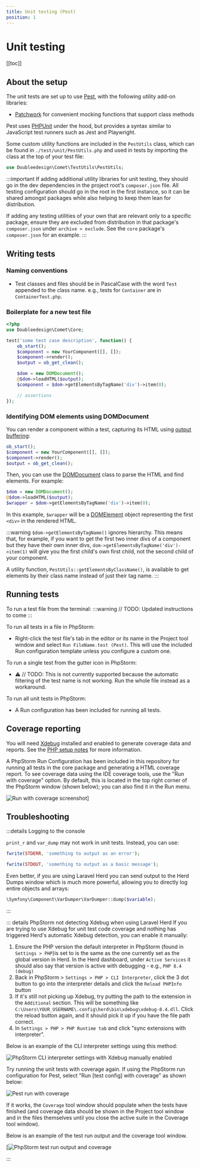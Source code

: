 ```yaml
---
title: Unit testing (Pest)
position: 1
---
```


# Unit testing

[[toc]]

## About the setup

The unit tests are set up to use [Pest](https://pestphp.com/), with the following utility add-on libraries:
- [Patchwork](https://patchwork2.org/) for convenient mocking functions that support class methods

Pest uses [PHPUnit](https://phpunit.de/index.html) under the hood, but provides a syntax similar to JavaScript test runners such as Jest and Playwright.

Some custom utility functions are included in the `PestUtils` class, which can be found in `./test/unit/PestUtils.php` and used in tests by importing the class at the top of your test file:

```php
use Doubleedesign\Comet\TestUtils\PestUtils;
```

:::important
If adding additional utility libraries for unit testing, they should go in the dev dependencies in the project root's `composer.json` file. All testing configuration should go in the root in the first instance, so it can be shared amongst packages while also helping to keep them lean for distribution.

If adding any testing utilities of your own that are relevant only to a specific package, ensure they are excluded from distribution in that package's `composer.json` under `archive > exclude`. See the `core` package's `composer.json` for an example.
:::

## Writing tests

### Naming conventions
- Test classes and files should be in PascalCase with the word `Test` appended to the class name. e.g., tests for `Container` are in `ContainerTest.php`.

### Boilerplate for a new test file

```php
<?php
use Doubleedesign\Comet\Core;

test('some test case description', function() {
    ob_start();
    $component = new YourComponent([], []);
    $component->render();
    $output = ob_get_clean();

    $dom = new DOMDocument();
    @$dom->loadHTML($output);
    $component = $dom->getElementsByTagName('div')->item(0);

    // assertions
});
```

### Identifying DOM elements using DOMDocument

You can render a component within a test, capturing its HTML using [output buffering](https://www.php.net/manual/en/outcontrol.output-buffering.php):

```php
ob_start();
$component = new YourComponent([], []);
$component->render();
$output = ob_get_clean();
```

Then, you can use the [DOMDocument](https://www.php.net/manual/en/class.domdocument.php) class to parse the HTML and find elements. For example:

```php
$dom = new DOMDocument();
@$dom->loadHTML($output);
$wrapper = $dom->getElementsByTagName('div')->item(0);
```

In this example, `$wrapper` will be a [DOMElement](https://www.php.net/manual/en/class.domelement.php) object representing the first `<div>` in the rendered HTML.

:::warning
`$dom->getElementsByTagName()` ignores hierarchy. This means that, for example, if you want to get the first two inner divs of a component but they have their own inner divs, `dom->getElementsByTagName('div')->item(1)` will give you the first child's own first child, not the second child of your component.

A utility function, `PestUtils::getElementsByClassName()`, is available to get elements by their class name instead of just their tag name.
:::

## Running tests

To run a test file from the terminal:
:::warning
// TODO: Updated instructions to come
:::

To run all tests in a file in PhpStorm:
- Right-click the test file's tab in the editor or its name in the Project tool window and select `Run FileName.test (Pest)`. This will use the included Run configuration template unless you configure a custom one.

To run a single test from the gutter icon in PhpStorm:
- :warning: // TODO: This is not currently supported because the automatic filtering of the test name is not working. Run the whole file instead as a workaround.

To run all unit tests in PhpStorm:
- A Run configuration has been included for running all tests.

## Coverage reporting

You will need [Xdebug](https://xdebug.org/) installed and enabled to generate coverage data and reports. See the [PHP setup notes](../tooling/php.md) for more information.

A PhpStorm Run Configuration has been included in this repository for running all tests in the core package and generating a HTML coverage report. To see coverage data using the IDE coverage tools, use the "Run with coverage" option. By default, this is located in the top right corner of the PhpStorm window (shown below); you can also find it in the Run menu.

![Run with coverage screenshot](/phpstorm-run-with-coverage.png)]

## Troubleshooting

:::details Logging to the console

`print_r` and `var_dump` may not work in unit tests. Instead, you can use:

```php
fwrite(STDERR, 'something to output as an error');
```
```php
fwrite(STDOUT, 'something to output as a basic message');
```

Even better, if you are using Laravel Herd you can send output to the Herd Dumps window which is much more powerful, allowing you to directly log entire objects and arrays:

```php
\Symfony\Component\VarDumper\VarDumper::dump($variable);
```
:::

::: details PhpStorm not detecting Xdebug when using Laravel Herd
If you are trying to use Xdebug for unit test code coverage and nothing has triggered Herd's automatic Xdebug detection, you can enable it manually:

1. Ensure the PHP version the default interpreter in PhpStorm (found in `Settings > PHP`)is set to is the same as the one currently set as the global version in Herd. In the Herd dashboard, under `Active Services` it should also say that version is active with debugging - e.g., `PHP 8.4 (debug)`
2. Back in PhpStorm > `Settings > PHP > CLI Interpreter`, click the 3 dot button to go into the interpreter details and click the `Reload PHPInfo` button
3. If it's still not picking up Xdebug, try putting the path to the extension in the `Additional` section. This will be something like `C:\Users\YOUR_USERNAME\.config\herd\bin\xdebug\xdebug-8.4.dll`. Click the reload button again, and it should pick it up if you have the file path correct.
4. In `Settings > PHP > PHP Runtime tab` and click "sync extensions with interpreter".

Below is an example of the CLI interpreter settings using this method:

![PhpStorm CLI interpreter settings with Xdebug manually enabled](/phpstorm-xdebug-fix.png)

Try running the unit tests with coverage again. If using the PhpStorm run configuration for Pest, select "Run [test config] with coverage" as shown below:

![Pest run with coverage](/phpstorm-run-with-coverage.png)

If it works, the `Coverage` tool window should populate when the tests have finished (and coverage data should be shown in the Project tool window and in the files themselves until you close the active suite in the Coverage tool window).

Below is an example of the test run output and the coverage tool window.

[![PhpStorm test run output and coverage](/phpstorm-coverage-window.png)

:::
